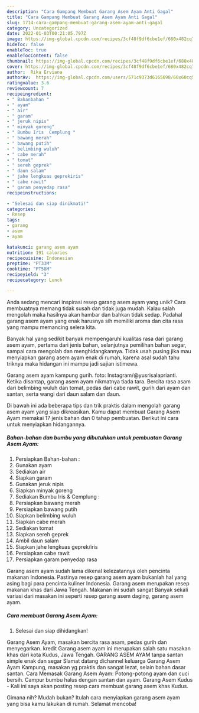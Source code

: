 ```yaml
---
description: "Cara Gampang Membuat Garang Asem Ayam Anti Gagal"
title: "Cara Gampang Membuat Garang Asem Ayam Anti Gagal"
slug: 1714-cara-gampang-membuat-garang-asem-ayam-anti-gagal
category: Uncategorized
date: 2022-01-03T00:21:05.797Z
image: https://img-global.cpcdn.com/recipes/3cf48f9df6cbe1ef/680x482cq70/garang-asem-ayam-foto-resep-utama.jpg
hideToc: false
enableToc: true
enableTocContent: false
thumbnail: https://img-global.cpcdn.com/recipes/3cf48f9df6cbe1ef/680x482cq70/garang-asem-ayam-foto-resep-utama.jpg
cover: https://img-global.cpcdn.com/recipes/3cf48f9df6cbe1ef/680x482cq70/garang-asem-ayam-foto-resep-utama.jpg
author:  Rika Erviana
authorAv:  https://img-global.cpcdn.com/users/571c9373d6165698/60x60cq50/avatar.jpg
ratingvalue: 3.6
reviewcount: 7
recipeingredient:
- " Bahanbahan "
- " ayam"
- " air"
- " garam"
- " jeruk nipis"
- " minyak goreng"
- " Bumbu Iris  Cemplung "
- " bawang merah"
- " bawang putih"
- " belimbing wuluh"
- " cabe merah"
- " tomat"
- " sereh geprek"
- " daun salam"
- " jahe lengkuas geprekiris"
- " cabe rawit"
- " garam penyedap rasa"
recipeinstructions:

- "Selesai dan siap dinikmati!"
categories:
- Resep
tags:
- garang
- asem
- ayam

katakunci: garang asem ayam 
nutrition: 191 calories
recipecuisine: Indonesian
preptime: "PT33M"
cooktime: "PT58M"
recipeyield: "3"
recipecategory: Lunch

---
```



Anda sedang mencari inspirasi resep garang asem ayam yang unik? Cara membuatnya memang tidak susah dan tidak juga mudah. Kalau salah mengolah maka hasilnya akan hambar dan bahkan tidak sedap. Padahal garang asem ayam yang enak harusnya sih memiliki aroma dan cita rasa yang mampu memancing selera kita.


Banyak hal yang sedikit banyak mempengaruhi kualitas rasa dari garang asem ayam, pertama dari jenis bahan, selanjutnya pemilihan bahan segar, sampai cara mengolah dan menghidangkannya. Tidak usah pusing jika mau menyiapkan garang asem ayam enak di rumah, karena asal sudah tahu triknya maka hidangan ini mampu jadi sajian istimewa.

Garang asem ayam kampung gurih. foto: Instagram/@yusrisalaprianti. Ketika disantap, garang asem ayam nikmatnya tiada tara. Bercita rasa asam dari belimbing wuluh dan tomat, pedas dari cabe rawit, gurih dari ayam dan santan, serta wangi dari daun salam dan daun.


Di bawah ini ada beberapa tips dan trik praktis dalam mengolah garang asem ayam yang siap dikreasikan. Kamu dapat membuat Garang Asem Ayam memakai 17 jenis bahan dan 0 tahap pembuatan. Berikut ini cara untuk menyiapkan hidangannya.

<!--inarticleads1-->

##### Bahan-bahan dan bumbu yang dibutuhkan untuk pembuatan Garang Asem Ayam:

1. Persiapkan  Bahan-bahan :
1. Gunakan  ayam
1. Sediakan  air
1. Siapkan  garam
1. Gunakan  jeruk nipis
1. Siapkan  minyak goreng
1. Sediakan  Bumbu Iris &amp; Cemplung :
1. Persiapkan  bawang merah
1. Persiapkan  bawang putih
1. Siapkan  belimbing wuluh
1. Siapkan  cabe merah
1. Sediakan  tomat
1. Siapkan  sereh geprek
1. Ambil  daun salam
1. Siapkan  jahe lengkuas geprek/iris
1. Persiapkan  cabe rawit
1. Persiapkan  garam penyedap rasa


Garang asem ayam sudah lama dikenal kelezatannya oleh pencinta makanan Indonesia. Pastinya resep garang asem ayam bukanlah hal yang asing bagi para pencinta kuliner Indonesia. Garang asem merupakan resep makanan khas dari Jawa Tengah. Makanan ini sudah sangat Banyak sekali variasi dari masakan ini seperti resep garang asem daging, garang asem ayam. 

<!--inarticleads2-->

##### Cara membuat Garang Asem Ayam:


1. Selesai dan siap dihidangkan!

Garang Asem Ayam, masakan bercita rasa asam, pedas gurih dan menyegarkan. kredit Garang asem ayam ini merupakan salah satu masakan khas dari kota Kudus, Jawa Tengah. GARANG ASEM AYAM tanpa santan simple enak dan segar Slamat datang dichannel keluarga Garang Asem Ayam Kampung, masakan yg praktis dan sangat lezat, selain bahan dasar santan. Cara Memasak Garang Asem Ayam: Potong-potong ayam dan cuci bersih. Campur bumbu halus dengan santan dan ayam. Garang Asem Kudus - Kali ini saya akan posting resep cara membuat garang asem khas Kudus. 

Gimana nih? Mudah bukan? Itulah cara menyiapkan garang asem ayam yang bisa kamu lakukan di rumah. Selamat mencoba!
